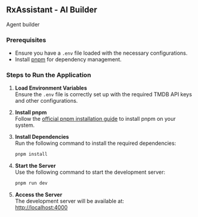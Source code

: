 ## RxAssistant - AI Builder

Agent builder

### Prerequisites

- Ensure you have a `.env` file loaded with the necessary configurations.
- Install [pnpm](https://pnpm.io/installation) for dependency management.

### Steps to Run the Application

1. **Load Environment Variables**  
   Ensure the `.env` file is correctly set up with the required TMDB API keys and other configurations.

2. **Install pnpm**  
   Follow the [official pnpm installation guide](https://pnpm.io/installation) to install pnpm on your system.

3. **Install Dependencies**  
   Run the following command to install the required dependencies:

   ```bash
   pnpm install
   ```

4. **Start the Server**  
   Use the following command to start the development server:

   ```bash
   pnpm run dev
   ```

5. **Access the Server**  
   The development server will be available at:  
   [http://localhost:4000](http://localhost:4000)
